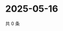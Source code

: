 # 2025-05-16

共 0 条

<!-- BEGIN ZHIHUQUESTIONS -->
<!-- 最后更新时间 Fri May 16 2025 06:10:36 GMT+0800 (China Standard Time) -->

<!-- END ZHIHUQUESTIONS -->
